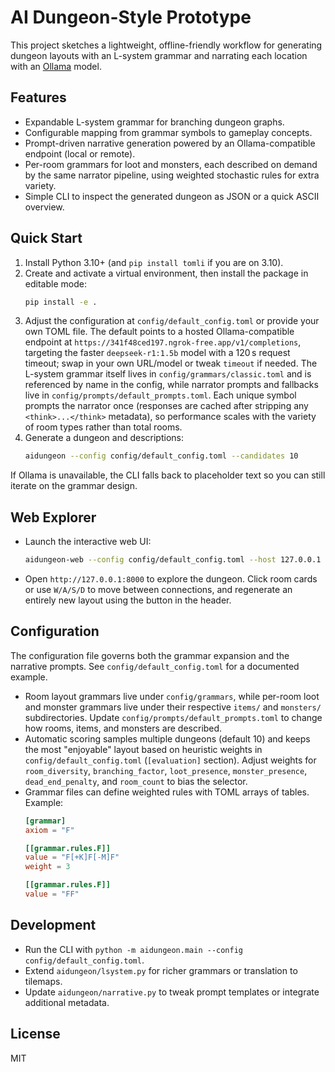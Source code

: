 # AI Dungeon-Style Prototype

This project sketches a lightweight, offline-friendly workflow for generating dungeon layouts with an L-system grammar and narrating each location with an [Ollama](https://ollama.ai) model.

## Features
- Expandable L-system grammar for branching dungeon graphs.
- Configurable mapping from grammar symbols to gameplay concepts.
- Prompt-driven narrative generation powered by an Ollama-compatible endpoint (local or remote).
- Per-room grammars for loot and monsters, each described on demand by the same narrator pipeline, using weighted stochastic rules for extra variety.
- Simple CLI to inspect the generated dungeon as JSON or a quick ASCII overview.

## Quick Start
1. Install Python 3.10+ (and `pip install tomli` if you are on 3.10).
2. Create and activate a virtual environment, then install the package in editable mode:
   ```bash
   pip install -e .
   ```
3. Adjust the configuration at `config/default_config.toml` or provide your own TOML file. The default points to a hosted Ollama-compatible endpoint at `https://341f48ced197.ngrok-free.app/v1/completions`, targeting the faster `deepseek-r1:1.5b` model with a 120 s request timeout; swap in your own URL/model or tweak `timeout` if needed. The L-system grammar itself lives in `config/grammars/classic.toml` and is referenced by name in the config, while narrator prompts and fallbacks live in `config/prompts/default_prompts.toml`. Each unique symbol prompts the narrator once (responses are cached after stripping any `<think>...</think>` metadata), so performance scales with the variety of room types rather than total rooms.
4. Generate a dungeon and descriptions:
   ```bash
   aidungeon --config config/default_config.toml --candidates 10
   ```

If Ollama is unavailable, the CLI falls back to placeholder text so you can still iterate on the grammar design.

## Web Explorer
- Launch the interactive web UI:
  ```bash
  aidungeon-web --config config/default_config.toml --host 127.0.0.1 --port 8000
  ```
- Open `http://127.0.0.1:8000` to explore the dungeon. Click room cards or use `W/A/S/D` to move between connections, and regenerate an entirely new layout using the button in the header.

## Configuration
The configuration file governs both the grammar expansion and the narrative prompts. See `config/default_config.toml` for a documented example.
- Room layout grammars live under `config/grammars`, while per-room loot and monster grammars live under their respective `items/` and `monsters/` subdirectories. Update `config/prompts/default_prompts.toml` to change how rooms, items, and monsters are described.
- Automatic scoring samples multiple dungeons (default 10) and keeps the most "enjoyable" layout based on heuristic weights in `config/default_config.toml` (`[evaluation]` section). Adjust weights for `room_diversity`, `branching_factor`, `loot_presence`, `monster_presence`, `dead_end_penalty`, and `room_count` to bias the selector.
- Grammar files can define weighted rules with TOML arrays of tables. Example:
  ```toml
  [grammar]
  axiom = "F"

  [[grammar.rules.F]]
  value = "F[+K]F[-M]F"
  weight = 3

  [[grammar.rules.F]]
  value = "FF"
  ```

## Development
- Run the CLI with `python -m aidungeon.main --config config/default_config.toml`.
- Extend `aidungeon/lsystem.py` for richer grammars or translation to tilemaps.
- Update `aidungeon/narrative.py` to tweak prompt templates or integrate additional metadata.

## License
MIT
